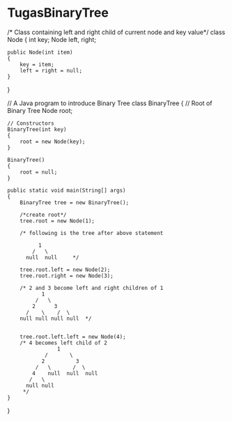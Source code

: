 # TugasBinaryTree
/* Class containing left and right child of current
   node and key value*/
class Node
{
    int key;
    Node left, right;
 
    public Node(int item)
    {
        key = item;
        left = right = null;
    }
}
 
// A Java program to introduce Binary Tree
class BinaryTree
{
    // Root of Binary Tree
    Node root;
 
    // Constructors
    BinaryTree(int key)
    {
        root = new Node(key);
    }
 
    BinaryTree()
    {
        root = null;
    }
 
    public static void main(String[] args)
    {
        BinaryTree tree = new BinaryTree();
 
        /*create root*/
        tree.root = new Node(1);
 
        /* following is the tree after above statement
 
              1
            /   \
          null  null     */
 
        tree.root.left = new Node(2);
        tree.root.right = new Node(3);
 
        /* 2 and 3 become left and right children of 1
               1
             /   \
            2      3
          /    \    /  \
        null null null null  */
 
 
        tree.root.left.left = new Node(4);
        /* 4 becomes left child of 2
                    1
                /       \
               2          3
             /   \       /  \
            4    null  null  null
           /   \
          null null
         */
    }
}
